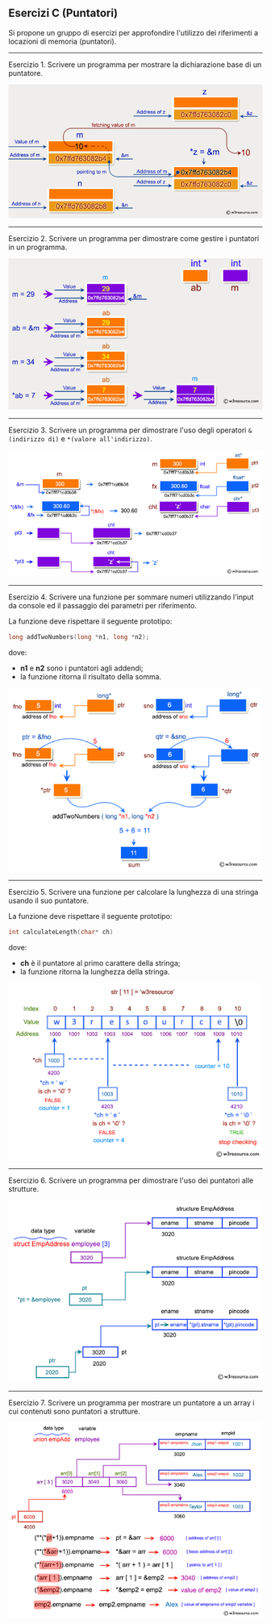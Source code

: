 ﻿## Esercizi C (Puntatori)

Si propone un gruppo di esercizi per approfondire l'utilizzo dei riferimenti a locazioni di memoria (puntatori).

---

Esercizio 1. Scrivere un programma per mostrare la dichiarazione base di un puntatore.

![01.png](imgs/01.png)

---

Esercizio 2. Scrivere un programma per dimostrare come gestire i puntatori in un programma.

![02.png](imgs/02.png)

---

Esercizio 3. Scrivere un programma per dimostrare l'uso degli operatori `&(indirizzo di)` e `*(valore all'indirizzo)`.

![03.png](imgs/03.png)

---

Esercizio 4. Scrivere una funzione per sommare numeri utilizzando l'input da console ed il passaggio dei parametri per riferimento.

La funzione deve rispettare il seguente prototipo:

```c
long addTwoNumbers(long *n1, long *n2);
```

dove:

* **n1** e **n2** sono i puntatori agli addendi;
* la funzione ritorna il risultato della somma.

![04.png](imgs/04.png)

---

Esercizio 5. Scrivere una funzione per calcolare la lunghezza di una stringa usando il suo puntatore.

La funzione deve rispettare il seguente prototipo:

```c
int calculateLength(char* ch)
```

dove:

* **ch** è il puntatore al primo carattere della stringa;
* la funzione ritorna la lunghezza della stringa.

![05.png](imgs/05.png)

---

Esercizio 6. Scrivere un programma per dimostrare l'uso dei puntatori alle strutture.

![06.png](imgs/06.png)

---

Esercizio 7. Scrivere un programma per mostrare un puntatore a un array i cui contenuti sono puntatori a strutture.

![07.png](imgs/07.png)
